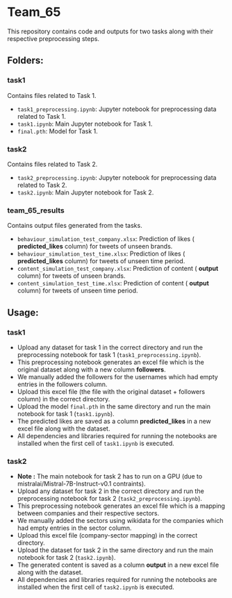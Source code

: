 # Team_65

This repository contains code and outputs for two tasks along with their respective preprocessing steps.

## Folders:

### task1
Contains files related to Task 1.

- `task1_preprocessing.ipynb`: Jupyter notebook for preprocessing data related to Task 1.
- `task1.ipynb`: Main Jupyter notebook for Task 1.
- `final.pth`: Model for Task 1.

### task2
Contains files related to Task 2.

- `task2_preprocessing.ipynb`: Jupyter notebook for preprocessing data related to Task 2.
- `task2.ipynb`: Main Jupyter notebook for Task 2.

### team_65_results
Contains output files generated from the tasks.

- `behaviour_simulation_test_company.xlsx`: Prediction of likes ( **predicted_likes** column) for tweets of unseen brands.
- `behaviour_simulation_test_time.xlsx`: Prediction of likes ( **predicted_likes** column) for tweets of unseen time period.
- `content_simulation_test_company.xlsx`: Prediction of content ( **output** column) for tweets of unseen brands.
- `content_simulation_test_time.xlsx`: Prediction of content ( **output** column) for tweets of unseen time period.

## Usage:

### task1
- Upload any dataset for task 1 in the correct directory and run the preprocessing notebook for task 1 (`task1_preprocessing.ipynb`).
- This preprocessing notebook generates an excel file which is the original dataset along with a new column **followers**.
- We manually added the followers for the usernames which had empty entries in the followers column. 
- Upload this excel file (the file with the original dataset + followers column) in the correct directory.
- Upload the model `final.pth` in the same directory and run the main notebook for task 1 (`task1.ipynb`).
- The predicted likes are saved as a column **predicted_likes** in a new excel file along with the dataset.
- All dependencies and libraries required for running the notebooks are installed when the first cell of `task1.ipynb` is executed.

### task2
- **Note :** The main notebook for task 2 has to run on a GPU (due to mistralai/Mistral-7B-Instruct-v0.1 contraints).
- Upload any dataset for task 2 in the correct directory and run the preprocessing notebook for task 2 (`task2_preprocessing.ipynb`).
- This preprocessing notebook generates an excel file which is a mapping between companies and their respective sectors.
- We manually added the sectors using wikidata for the companies which had empty entries in the sector column. 
- Upload this excel file (company-sector mapping) in the correct directory.
- Upload the dataset for task 2 in the same directory and run the main notebook for task 2 (`task2.ipynb`).
- The generated content is saved as a column **output** in a new excel file along with the dataset.
- All dependencies and libraries required for running the notebooks are installed when the first cell of `task2.ipynb` is executed.
